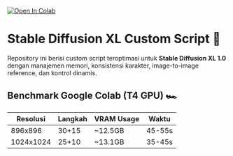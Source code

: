 [![Open In Colab](https://colab.research.google.com/assets/colab-badge.svg)](https://colab.research.google.com/drive/1_P5oNfyoCw0SgjAKTdtnnVYv2j3GXInR)

# Stable Diffusion XL Custom Script  🚀
Repository ini berisi custom script teroptimasi untuk **Stable Diffusion XL 1.0** dengan manajemen memori, konsistensi karakter, image-to-image reference, dan kontrol dinamis.

## Benchmark Google Colab (T4 GPU) 🏎
|Resolusi    |Langkah |VRAM Usage  | Waktu   |
|------------|--------|------------|---------|
| 896x896    | 30+15  | ~12.5GB    | 45-55s  |
| 1024x1024  | 25+10  | ~13.1GB    | 35-45s  |
